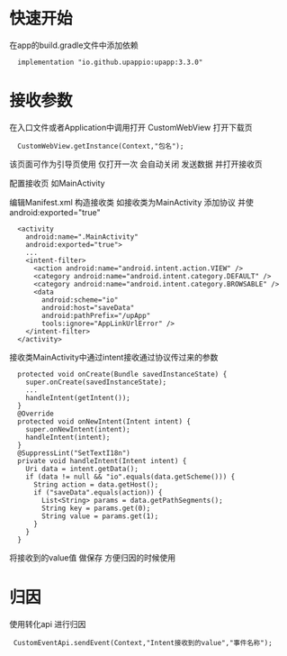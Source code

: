 #  快速开始
   在app的build.gradle文件中添加依赖

      implementation "io.github.upappio:upapp:3.3.0"
   
# 接收参数

   在入口文件或者Application中调用打开 CustomWebView 打开下载页

      CustomWebView.getInstance(Context,"包名");

   该页面可作为引导页使用 仅打开一次  会自动关闭 发送数据 并打开接收页

   配置接收页 如MainActivity

   编辑Manifest.xml
   构造接收类  如接收类为MainActivity 添加协议 并使 android:exported="true"

      <activity
        android:name=".MainActivity"
        android:exported="true">
        ...
        <intent-filter>
          <action android:name="android.intent.action.VIEW" />
          <category android:name="android.intent.category.DEFAULT" />
          <category android:name="android.intent.category.BROWSABLE" />
          <data
            android:scheme="io"
            android:host="saveData"
            android:pathPrefix="/upApp"
            tools:ignore="AppLinkUrlError" />
        </intent-filter>
      </activity>
      
   接收类MainActivity中通过intent接收通过协议传过来的参数
   
      protected void onCreate(Bundle savedInstanceState) {
        super.onCreate(savedInstanceState);
        ...
        handleIntent(getIntent());
      }
      @Override
      protected void onNewIntent(Intent intent) {
        super.onNewIntent(intent);
        handleIntent(intent);
      }
      @SuppressLint("SetTextI18n")
      private void handleIntent(Intent intent) {
        Uri data = intent.getData();
        if (data != null && "io".equals(data.getScheme())) {
          String action = data.getHost();
          if ("saveData".equals(action)) {
            List<String> params = data.getPathSegments();
            String key = params.get(0);
            String value = params.get(1);
          }
        }
      }
      
  将接收到的value值 做保存 方便归因的时候使用
   
# 归因
 
  使用转化api 进行归因 
  
     CustomEventApi.sendEvent(Context,"Intent接收到的value","事件名称");

 
